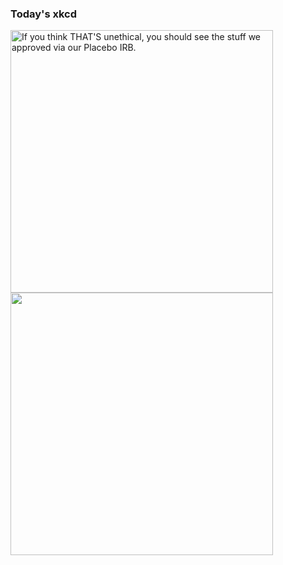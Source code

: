 <!--START_SECTION:waka-->
<!--END_SECTION:waka-->

### Today's xkcd
<a href="https://www.youtube.com/watch?v=dQw4w9WgXcQ" target="_blank">
        <img align="center" id="xkcd" src="https://imgs.xkcd.com/comics/methodology_trial.png" alt="If you think THAT'S unethical, you should see the stuff we approved via our Placebo IRB." width=420 />
</a>

<a href="https://www.youtube.com/watch?v=dQw4w9WgXcQ" target="_blank">
        <img align="center" src="https://github-readme-stats.vercel.app/api/wakatime?username=joshuajeschek&theme=github_dark&layout=compact&langs_count=14&hide_title=true" width=420 />
</a>
